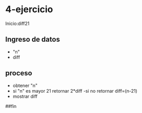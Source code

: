 # 4-ejercicio
Inicio:diff21

## Ingreso de datos 

 -  "n"
 - diff

## proceso

 - obtener "n"
 - si "n" es mayor 21 
    retornar 2*diff
 -si no 
    retornar diff=(n-21)
- mostrar diff 

 ##fin